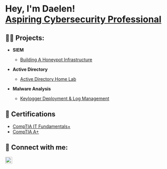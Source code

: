 <h1>Hey, I'm Daelen! 
<br/><a <a href="https://www.linkedin.com/in/daelencantillo/">Aspiring Cybersecurity Professional</a>

<h2>👨‍💻 Projects:</h2>

- <b>SIEM</b>
  - [Building A Honeypot Infrastructure](https://github.com/dcantill/SIEM---Honeypot)
  
- <b>Active Directory</b>
  - [Active Directory Home Lab](https://github.com/dcantill/Active-Directory-Home-Lab/tree/main)

- <b>Malware Analysis</b>
  - [Keylogger Deployment & Log Management](https://github.com/dcantill/Keylogger-Deployment)

<h2>📃 Certifications </h2>

- [CompTIA IT Fundamentals+](https://www.credly.com/badges/b15f0a85-c5e9-4629-ba1e-8f434d000910/public_url)
- [CompTIA A+](https://www.credly.com/badges/e24f3954-e4c8-4cd9-ade1-6016a361cbf9/public_url)

<h2> 🤳 Connect with me:</h2>

[<img align="left" alt="JoshMadakor | LinkedIn" width="22px" src="https://cdn.jsdelivr.net/npm/simple-icons@v3/icons/linkedin.svg" />][linkedin]

[linkedin]: https://linkedin.com/in/daelencantillo

<!--
**joshmadakor1/joshmadakor1** is a ✨ _special_ ✨ repository because its `README.md` (this file) appears on your GitHub profile.

Here are some ideas to get you started:

- 🔭 I’m currently working on ...
- 🌱 I’m currently learning ...
- 👯 I’m looking to collaborate on ...
- 🤔 I’m looking for help with ...
- 💬 Ask me about ...
- 📫 How to reach me: ...
- 😄 Pronouns: ...
- ⚡ Fun fact: ...
-->
